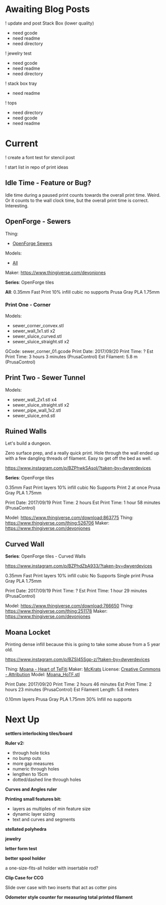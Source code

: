 # Awaiting Blog Posts

! update and post Stack Box (lower quality) 
 - need gcode
 - need readme
 - need directory


! jewelry test
 - need gcode
 - need readme
 - need directory
 
! stack box tray
 - need readme
 
! tops
 - need directory
 - need gcode
 - need readme


# Current

! create a font test for stencil post

! start list in repo of print ideas


## Idle Time - Feature or Bug? 

Idle time during a paused print counts towards the overall print time. Weird. Or it counts to the wall clock time, but the
overall print time is correct. Interesting.


## OpenForge - Sewers

Thing: 

 - [OpenForge Sewers](https://www.thingiverse.com/thing:922445)

 
Models: 

 - [All](https://www.thingiverse.com/thing:922445/zip)
 
Maker: https://www.thingiverse.com/devonjones


**Series**: OpenForge tiles

**All**:
0.35mm Fast Print
10% infill cubic
no supports
Prusa Gray PLA 1.75mm

### Print One - Corner

Models: 

 - sewer_corner_convex.stl
 - sewer_wall_1x1.stl x2
 - sewer_sluice_curved.stl
 - sewer_sluice_straight.stl x2

GCode: sewer_corner_01.gcode
Print Date: 2017/09/20
Print Time: ?
Est Print Time: 3 hours 3 minutes (PrusaControl)
Est Filament: 5.8 m (PrusaControl)

## Print Two - Sewer Tunnel

Models:

 - sewer_wall_2x1.stl x4
 - sewer_sluice_straight.stl x2
 - sewer_pipe_wall_1x2.stl
 - sewer_sluice_end.stl


## Ruined Walls

Let's build a dungeon.

Zero surface prep, and a really quick print. Hole through the wall ended up with a few dangling
threads of filament. Easy to get off the bed as well.

https://www.instagram.com/p/BZPhwkSAsoI/?taken-by=dwyerdevices

**Series**: OpenForge tiles

0.35mm Fast Print layers
10% infill cubic
No Supports
Print 2 at once
Prusa Gray PLA 1.75mm

Print Date: 2017/09/19
Print Time: 2 hours
Est Print Time: 1 hour 58 minutes (PrusaControl)

Model: https://www.thingiverse.com/download:863775
Thing: https://www.thingiverse.com/thing:526706
Maker: https://www.thingiverse.com/devonjones

## Curved Wall

**Series**: OpenForge tiles - Curved Walls

https://www.instagram.com/p/BZPhdZbA933/?taken-by=dwyerdevices

0.35mm Fast Print layers
10% infill cubic
No Supports
Single print
Prusa Gray PLA 1.75mm

Print Date: 2017/09/19
Print Time: ?
Est Print TIme: 1 hour 29 minutes (PrusaControl)

Model: https://www.thingiverse.com/download:766650
Thing: https://www.thingiverse.com/thing:251178
Maker: https://www.thingiverse.com/devonjones


## Moana Locket

Printing dense infill because this is going to take some abuse from a 5 year old.

https://www.instagram.com/p/BZSI45Sgp-z/?taken-by=dwyerdevices

Thing: [Moana - Heart of TeFiti](https://www.thingiverse.com/thing:2371655)
Maker: [McKrats](https://www.thingiverse.com/McKrats)
License: [Creative Commons - Attribution](http://creativecommons.org/licenses/by/3.0/)
Model: [Moana_HoTF.stl](https://www.thingiverse.com/download:3788981)

Print Date: 2017/09/20
Print Time: 2 hours 46 minutes
Est Print Time: 2 hours 23 minutes (PrusaControl)
Est Filament Length: 5.8 meters
 
0.10mm layers
Prusa Gray PLA 1.75mm
30% Infill
no supports

# Next Up




**settlers interlocking tiles/board**



**Ruler v2:**
- through hole ticks
- no bump outs
 - more gap measures
- numeric through holes
- lengthen to 15cm
- dotted/dashed line through holes

**Curves and Angles ruler**

**Printing small features bit:**
- layers as multiples of min feature size
- dynamic layer sizing
- text and curves and segments

**stellated polyhedra**
 
**jewelry**

**letter form test**

**better spool holder**

 a one-size-fits-all holder with insertable rod?
 
**Clip Case for CCG**

Slide over case with two inserts that act as cotter pins

**Odometer style counter for measuring total printed filament**
